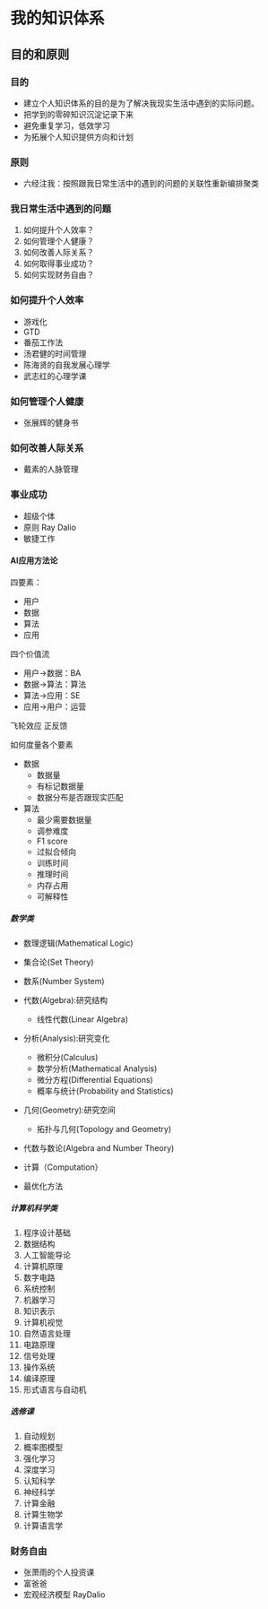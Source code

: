 # 我的知识体系

## 目的和原则

### 目的
- 建立个人知识体系的目的是为了解决我现实生活中遇到的实际问题。
- 把学到的零碎知识沉淀记录下来
- 避免重复学习，低效学习
- 为拓展个人知识提供方向和计划

### 原则

- 六经注我：按照跟我日常生活中的遇到的问题的关联性重新编排聚类

### 我日常生活中遇到的问题

1. 如何提升个人效率？
2. 如何管理个人健康？
3. 如何改善人际关系？
4. 如何取得事业成功？
5. 如何实现财务自由？

### 如何提升个人效率

- 游戏化
- GTD
- 番茄工作法
- 汤君健的时间管理
- 陈海贤的自我发展心理学
- 武志红的心理学课

### 如何管理个人健康

- 张展辉的健身书

### 如何改善人际关系

- 戴素的人脉管理

### 事业成功

- 超级个体
- 原则 Ray Dalio
- 敏捷工作

#### AI应用方法论

四要素：
- 用户
- 数据
- 算法
- 应用

四个价值流
- 用户->数据：BA
- 数据->算法：算法
- 算法->应用：SE
- 应用->用户：运营

飞轮效应
正反馈

如何度量各个要素
- 数据
  - 数据量
  - 有标记数据量
  - 数据分布是否跟现实匹配
- 算法
  - 最少需要数据量
  - 调参难度
  - F1 score
  - 过拟合倾向
  - 训练时间
  - 推理时间
  - 内存占用
  - 可解释性




##### 数学类

- 数理逻辑(Mathematical Logic)
- 集合论(Set Theory)
- 数系(Number System)
- 代数(Algebra):研究结构
  - 线性代数(Linear Algebra)
- 分析(Analysis):研究变化
  - 微积分(Calculus)
  - 数学分析(Mathematical Analysis)
  - 微分方程(Differential Equations)
  - 概率与统计(Probability and Statistics)

- 几何(Geometry):研究空间
  - 拓扑与几何(Topology and Geometry)
- 代数与数论(Algebra and Number Theory)
- 计算（Computation）
- 最优化方法


##### 计算机科学类

1. 程序设计基础
2. 数据结构
3. 人工智能导论
4. 计算机原理
5. 数字电路
6. 系统控制
7. 机器学习
8. 知识表示
9. 计算机视觉
10. 自然语言处理
11. 电路原理
12. 信号处理
13. 操作系统
14. 编译原理
15. 形式语言与自动机

##### 选修课

1. 自动规划
2. 概率图模型
3. 强化学习
4. 深度学习
5. 认知科学
6. 神经科学
7. 计算金融
8. 计算生物学
9. 计算语言学

### 财务自由

- 张萧雨的个人投资课
- 富爸爸
- 宏观经济模型 RayDalio
